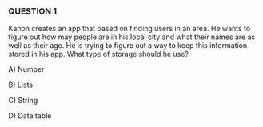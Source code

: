 ### QUESTION 1

Kanon creates an app that based on finding users in an area. He wants to figure out how may people are in his local city and  what their names are as well as their age. He is trying to figure out a way to keep this information stored in his app. What type of storage should he use?

A) Number

B) Lists

C) String

D) Data table
